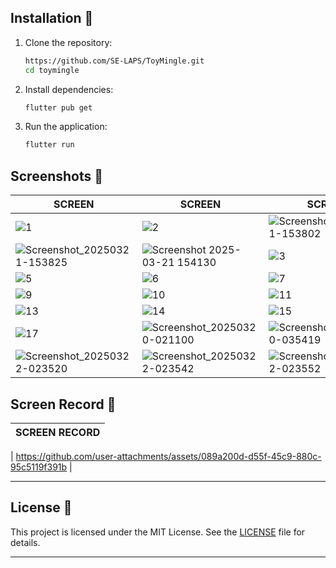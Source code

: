## Installation 🚀

1. Clone the repository:
   ```bash
   https://github.com/SE-LAPS/ToyMingle.git
   cd toymingle
   ```

2. Install dependencies:
   ```bash
   flutter pub get
   ```

3. Run the application:
   ```bash
   flutter run
   ```

## Screenshots 📸
| SCREEN | SCREEN | SCREEN | SCREEN |
|---------|------------|-------------|-------------|
|![1](https://github.com/user-attachments/assets/20ae05d2-e688-4ad1-bd07-021b68eb3f7a)| ![2](https://github.com/user-attachments/assets/50df6c70-d557-4a82-97e1-6b00c44f9b69)| ![Screenshot_20250321-153802](https://github.com/user-attachments/assets/31cd89aa-4e6a-4640-881a-2e60ff88c7be) | ![Screenshot 2025-03-21 154004](https://github.com/user-attachments/assets/3004deb9-5f49-417c-8d00-5a161f3675f8) |
| ![Screenshot_20250321-153825](https://github.com/user-attachments/assets/05603bad-b490-40f1-9959-62a661650d01) | ![Screenshot 2025-03-21 154130](https://github.com/user-attachments/assets/aed72af3-c006-4cba-9c61-aa82da2e7230) |![3](https://github.com/user-attachments/assets/1c415235-a5d5-4e4b-a44d-ddd4c8d1aa28) | ![4](https://github.com/user-attachments/assets/b720484c-d945-4253-b83b-e37d5c044e3e)|
| ![5](https://github.com/user-attachments/assets/00ca581f-f9bd-485d-87b9-4f0951bb383d)| ![6](https://github.com/user-attachments/assets/e0512fa1-fcc1-4149-bdf2-1178fe483283) | ![7](https://github.com/user-attachments/assets/059b8b4a-9293-46e2-9df6-46c598c34af5) | ![8](https://github.com/user-attachments/assets/d99d41b9-9ee5-4529-b2ee-f58338a64ff4) |
| ![9](https://github.com/user-attachments/assets/ccfee23f-756f-4943-adc5-998e4686a89e) | ![10](https://github.com/user-attachments/assets/3c909e55-e8e9-4f33-9b72-02399ece0d2f) | ![11](https://github.com/user-attachments/assets/9dce6818-a444-431d-ba97-d8f056d70a6b) | ![12](https://github.com/user-attachments/assets/f159b759-9155-4705-8107-00e9ebae817d) |
| ![13](https://github.com/user-attachments/assets/ce38a577-120b-49e4-ba9c-bc6c87d709b3) | ![14](https://github.com/user-attachments/assets/0c336ddb-8977-425d-b6df-3ab3f11865c5) | ![15](https://github.com/user-attachments/assets/ce5d7b39-8c5f-4c3c-ab7e-572da8982945) | ![16](https://github.com/user-attachments/assets/d5d0be19-23a8-40ad-aa8b-3fda73e9094f) | 
| ![17](https://github.com/user-attachments/assets/db6d1b7f-6002-4db6-9eb0-c0a27e18d7e0) |  ![Screenshot_20250320-021100](https://github.com/user-attachments/assets/5f5b703d-fe25-4aad-a270-f3069228122e) | ![Screenshot_20250320-035419](https://github.com/user-attachments/assets/bd82d41c-5a93-465b-8cf0-02b9702d1351)| ![Screenshot_20250320-035506](https://github.com/user-attachments/assets/4e8b1dc5-f6b1-45f4-b7d0-f12b29a2be5a)|
|![Screenshot_20250322-023520](https://github.com/user-attachments/assets/9379f8f8-cb6d-43a4-9f49-77df44c3a5d4) | ![Screenshot_20250322-023542](https://github.com/user-attachments/assets/244540a3-9d7e-42d5-85a7-62e9a5a7a83b) | ![Screenshot_20250322-023552](https://github.com/user-attachments/assets/56a980bc-176d-4349-b3eb-7bc0812f238b) | ![Screenshot_20250322-023610](https://github.com/user-attachments/assets/293b08b5-23c1-4e31-b5c3-d5ade67e10a6) |


## Screen Record 🎥
| SCREEN RECORD|
|--------------|
| 
https://github.com/user-attachments/assets/089a200d-d55f-45c9-880c-95c5119f391b
|


---

## License 📄

This project is licensed under the MIT License. See the [LICENSE](https://codeshow-lapz.web.app) file for details.

---
